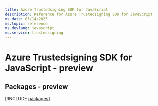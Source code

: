 ```yaml
---
title: Azure Trustedsigning SDK for JavaScript
description: Reference for Azure Trustedsigning SDK for JavaScript
ms.date: 03/14/2025
ms.topic: reference
ms.devlang: javascript
ms.service: trustedsigning
---
```

# Azure Trustedsigning SDK for JavaScript - preview
## Packages - preview
[!INCLUDE [packages](trustedsigning-index.md)]